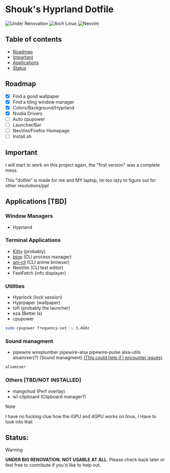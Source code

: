 # Shouk's Hyprland Dotfile

![Under Renovation](https://img.shields.io/badge/Under%20Renovation-red?style=flat)
![Arch Linux](https://img.shields.io/badge/-Arch%20Linux-1793D1?logo=arch-linux&logoColor=white)
![Neovim](https://img.shields.io/badge/Neovim-57A143?logo=neovim&logoColor=white&style=flat)

## Table of contents
- [Roadmap](#Roadmap)
- [Important](#Important)
- [Applications](#Applications)
- [Status](#Status)

## Roadmap
- [x] Find a good wallpaper
- [x] Find a tiling window manager
- [x] Colors/Background/Hyprland
- [x] Nvidia Drivers
- [ ] Auto cpupower
- [ ] Launcher/Bar
- [ ] NeoVim/Firefox Homepage
- [ ] Install.sh

## Important
I will start to work on this project again, the "first version" was a complete mess.

This "dotfile" is made for me and MY laptop, Im too lazy to figure out for other resolutions/ppl

## Applications [**TBD**]
### Window Managers
- Hyprland

### Terminal Applications
- [Kitty](https://github.com/kovidgoyal/kitty) (probably)
- [btop](https://github.com/aristocratos/btop) (CLI process manager)
- [ani-cli](https://github.com/pystardust/ani-cli) (CLI anime browser)
- NeoVim (CLI text editor)
- FastFetch (info displayer)

### Utilities
- Hyprlock (lock session)
- Hyprpaper (wallpaper)
- tofi (probably the launcher)
- eza (Better ls)
- cpupower
```bash
sudo cpupower frequency-set -u 3.4GHz
```

### Sound managment
- pipewire wireplumber pipewire-alsa pipewire-pulse alsa-utils alsamixer(?) (Sound managment)
[(This could help if I encounter issues)](https://wiki.radioreference.com/index.php/ALSA)
```bash
alsamixer
```

### Others [**TBD/NOT INSTALLED**]
- mangohud (Perf overlay)
- wl-clipboard (Clipboard manager?)

> [!Note]
> I have no fucking clue how the iGPU and dGPU works on linux, I Have to look into that

## **Status:**
> [!Warning]
> **UNDER BIG RENOVATION**, **NOT USABLE AT ALL**. Please check back later or feel free to contribute if you'd like to help out.
